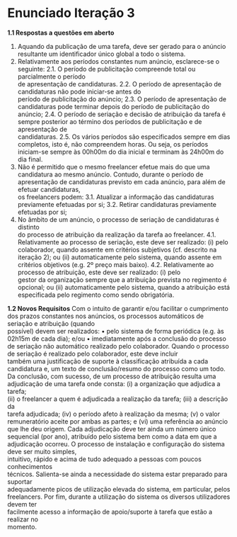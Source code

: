 # Enunciado Iteração 3

**1.1 Respostas	a	questões	em	aberto**
1. Aquando	 da publicação	 de	 uma tarefa,	 deve ser	 gerado	 para	 o	 anúncio	
resultante um identificador único	global a	todo	o	sistema.
2. Relativamente	aos	períodos	constantes	num	anúncio,	esclarece-se	o	seguinte:
2.1. O	 período	 de	 publicitação	 compreende	 total	 ou	 parcialmente	 o	 período	
de	apresentação	de	candidaturas.
2.2. O	período	de	apresentação	de	candidaturas	não	pode	iniciar-se	antes	do	
período	de	publicitação	do	anúncio;
2.3. O	 período	 de	 apresentação	 de	 candidaturas pode	 terminar	 depois	 do	
período	de	publicitação	do	anúncio;
2.4. O período	 de	 seriação	 e	 decisão	 de	 atribuição	 da	 tarefa é	 sempre	
posterior	ao	término	dos	períodos	de	publicitação	e	de	apresentação	de	
candidaturas.
2.5. Os	 vários	 períodos	 são	 especificados	 sempre	 em	 dias	 completos,	isto	 é,	
não	 compreendem	 horas.	 Ou	 seja,	 os	 períodos	 iniciam-se	 sempre	 às	
00h00m	do	dia	inicial e	terminam	às 24h00m	do dia	final.
3. Não	é	permitido	que	o	mesmo	freelancer	efetue	mais	do	que	uma	candidatura	
ao	 mesmo	 anúncio.	 Contudo,	 durante	 o	 período	 de	 apresentação	 de	
candidaturas	previsto	 em	 cada anúncio,	 para	 além	 de	 efetuar	 candidaturas,	
os	freelancers	podem:
3.1. Atualizar	a	informação	das candidaturas previamente	efetuadas por	si;
3.2. Retirar	candidaturas	previamente	efetuadas por	si;
4. No	âmbito	de	um	anúncio,	o processo	de	seriação	de	candidaturas	é	distinto	
do	processo	de	atribuição	da	realização	da	tarefa	ao	freelancer.
4.1. Relativamente	ao	processo	de	seriação,	este	deve	ser	 realizado:	 (i) pelo	
colaborador,	 quando	 assente	 em	 critérios subjetivos (cf.	 descrito	 na	
iteração	 2); ou (ii) automaticamente	 pelo	 sistema,	 quando	 assente	 em	
critérios	objetivos	(e.g.	2º preço	mais	baixo).
4.2. Relativamente	ao	processo	de	atribuição,	este	deve	ser	realizado:	(i)	pelo	
gestor	da	organização	sempre	que	a	atribuição	prevista	no	 regimento	é	
opcional;	ou	(ii)	automaticamente	pelo	sistema,	quando	a	atribuição	está	
especificada	pelo	regimento	como	sendo	obrigatória.

**1.2 Novos	Requisitos**
Com	 o	 intuito	 de	 garantir	 e/ou	 facilitar	 o	 cumprimento	 dos	 prazos	 constantes	
nos	 anúncios,	 os	 processos	 automáticos	 de	 seriação	 e	 atribuição	 (quando	
possível)	devem	ser	realizados:
• pelo	sistema	de	forma	periódica	(e.g.	às	02h15m	de	cada	dia);	e/ou
• imediatamente	 após	 a	 conclusão	 do	 processo	 de	 seriação	 não	 automático	
realizado	pelo	colaborador.
Quando	 o	 processo	 de	 seriação	 é	 realizado	 pelo	 colaborador,	 este	 deve incluir	
também	uma	justificação	de	suporte	à	classificação	atribuída a	cada	candidatura	
e,	um texto de	conclusão/resumo	do	processo	como	um	todo.
Da conclusão, com	 sucesso, de	 um	 processo	 de	 atribuição	 resulta	 uma	
adjudicação	de	uma	 tarefa	onde	consta:	(i)	a	organização	que	adjudica a	 tarefa;	
(ii)	o	 freelancer	a	quem	é	adjudicada	a realização da tarefa;	 (iii)	a	descrição	da	
tarefa	 adjudicada;	 (iv)	 o	 período	 afeto	 à realização	 da	 mesma; (v)	 o	 valor	
remuneratório aceite	por	ambas	as	partes;	e	(vi)	uma	referência	ao	anúncio	que	
lhe	 deu origem.	Cada	 adjudicação	 deve	ter	 ainda	 um número único sequencial
(por	 ano),	 atribuído pelo	 sistema bem	 como	 a	 data	 em	 que	 a	 adjudicação
ocorreu.
O	 processo	 de	 instalação	 e	 configuração	 do	 sistema deve	 ser	 muito	 simples,	
intuitivo,	rápido	e	acima	de	tudo	adequado	a	pessoas	com	poucos	conhecimentos	
técnicos.
Salienta-se	 ainda	 a	 necessidade	 do sistema	 estar	 preparado	 para	 suportar	
adequadamente picos	 de	 utilização	 elevada	 do	 sistema,	 em	 particular,	 pelos
freelancers.
Por	 fim,	 durante	 a	 utilização	 do	 sistema	 os	 diversos	 utilizadores	 devem	 ter	
facilmente	acesso	a	informação	de	apoio/suporte	à	tarefa	que	estão	a	realizar	no	
momento.







